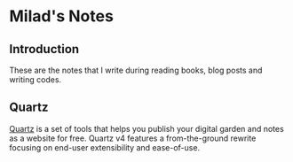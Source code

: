 # Milad's Notes

## Introduction

These are the notes that I write during reading books, blog posts and writing codes.

## Quartz

[Quartz](https://github.com/jackyzha0/quartz) is a set of tools that helps you publish your digital garden
and notes as a website for free. Quartz v4 features a from-the-ground rewrite focusing on end-user extensibility and ease-of-use.
